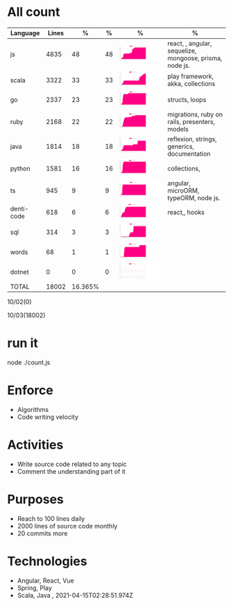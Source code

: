 # All count
|Language|Lines|%|%|%|%|
|----------|-------|--------|--------|--------|--------|
|js|4835|48|48|![js](https://raw.githubusercontent.com/kapit4n/l-10000-dev/master/js.png)|react, , angular, sequelize, mongoose, prisma, node js.|
|scala|3322|33|33|![scala](https://raw.githubusercontent.com/kapit4n/l-10000-dev/master/scala.png)|play framework, akka, collections|
|go|2337|23|23|![go](https://raw.githubusercontent.com/kapit4n/l-10000-dev/master/go.png)|structs, loops|
|ruby|2168|22|22|![ruby](https://raw.githubusercontent.com/kapit4n/l-10000-dev/master/ruby.png)|migrations, ruby on rails, presenters, models|
|java|1814|18|18|![java](https://raw.githubusercontent.com/kapit4n/l-10000-dev/master/java.png)|reflexion, strings, generics, documentation|
|python|1581|16|16|![python](https://raw.githubusercontent.com/kapit4n/l-10000-dev/master/python.png)|collections, |
|ts|945|9|9|![ts](https://raw.githubusercontent.com/kapit4n/l-10000-dev/master/ts.png)|angular, microORM, typeORM, node js.|
|denti-code|618|6|6|![denti-code](https://raw.githubusercontent.com/kapit4n/l-10000-dev/master/denti-code.png)|react,, hooks|
|sql|314|3|3|![sql](https://raw.githubusercontent.com/kapit4n/l-10000-dev/master/sql.png)||
|words|68|1|1|![words](https://raw.githubusercontent.com/kapit4n/l-10000-dev/master/words.png)||
|dotnet|0|0|0|![dotnet](https://raw.githubusercontent.com/kapit4n/l-10000-dev/master/dotnet.png)||
|TOTAL|18002|16.365%|
10/02(0)

10/03(18002)


# run it
node ./count.js
    
# Enforce
* Algorithms
* Code writing velocity

# Activities
* Write source code related to any topic
* Comment the understanding part of it
    
# Purposes
* Reach to 100 lines daily
* 2000 lines of source code monthly
* 20 commits more

# Technologies
* Angular, React, Vue
* Spring, Play
* Scala, Java
, 2021-04-15T02:28:51.974Z
